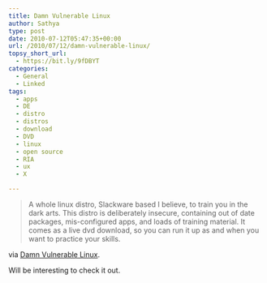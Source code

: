```yaml
---
title: Damn Vulnerable Linux
author: Sathya
type: post
date: 2010-07-12T05:47:35+00:00
url: /2010/07/12/damn-vulnerable-linux/
topsy_short_url:
  - https://bit.ly/9fDBYT
categories:
  - General
  - Linked
tags:
  - apps
  - DE
  - distro
  - distros
  - download
  - DVD
  - linux
  - open source
  - RIA
  - ux
  - X

---
```

> A whole linux distro, Slackware based I believe, to train you in the dark arts. This distro is deliberately insecure, containing out of date packages, mis-configured apps, and loads of training material. It comes as a live dvd download, so you can run it up as and when you want to practice your skills.

via <a href="https://www.damnvulnerablelinux.org/" target="_blank">Damn Vulnerable Linux</a>.

Will be interesting to check it out.
